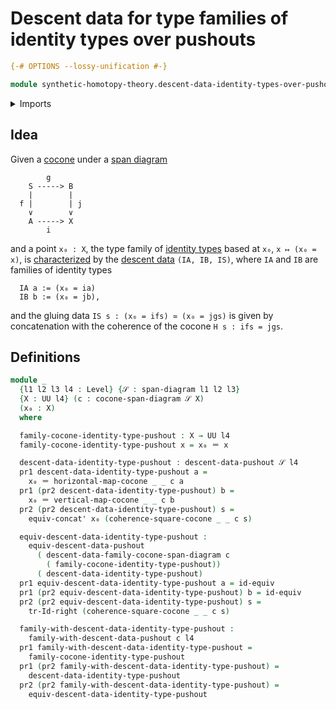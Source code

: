 # Descent data for type families of identity types over pushouts

```agda
{-# OPTIONS --lossy-unification #-}

module synthetic-homotopy-theory.descent-data-identity-types-over-pushouts where
```

<details><summary>Imports</summary>

```agda
open import foundation.dependent-pair-types
open import foundation.equivalences
open import foundation.identity-types
open import foundation.span-diagrams
open import foundation.transport-along-identifications
open import foundation.universe-levels

open import synthetic-homotopy-theory.cocones-under-spans
open import synthetic-homotopy-theory.descent-data-pushouts
open import synthetic-homotopy-theory.equivalences-descent-data-pushouts
open import synthetic-homotopy-theory.families-descent-data-pushouts
```

</details>

## Idea

Given a [cocone](synthetic-homotopy-theory.cocones-under-spans.md) under a
[span diagram](foundation.span-diagrams.md)

```text
        g
    S -----> B
    |        |
  f |        | j
    ∨        ∨
    A -----> X
        i
```

and a point `x₀ : X`, the type family of
[identity types](foundation-core.identity-types.md) based at `x₀`,
`x ↦ (x₀ = x)`, is
[characterized](synthetic-homotopy-theory.families-descent-data-pushouts.md) by
the [descent data](synthetic-homotopy-theory.descent-data-pushouts.md)
`(IA, IB, IS)`, where `IA` and `IB` are families of identity types

```text
  IA a := (x₀ = ia)
  IB b := (x₀ = jb),
```

and the gluing data `IS s : (x₀ = ifs) ≃ (x₀ = jgs)` is given by concatenation
with the coherence of the cocone `H s : ifs = jgs`.

## Definitions

```agda
module _
  {l1 l2 l3 l4 : Level} {𝒮 : span-diagram l1 l2 l3}
  {X : UU l4} (c : cocone-span-diagram 𝒮 X)
  (x₀ : X)
  where

  family-cocone-identity-type-pushout : X → UU l4
  family-cocone-identity-type-pushout x = x₀ ＝ x

  descent-data-identity-type-pushout : descent-data-pushout 𝒮 l4
  pr1 descent-data-identity-type-pushout a =
    x₀ ＝ horizontal-map-cocone _ _ c a
  pr1 (pr2 descent-data-identity-type-pushout) b =
    x₀ ＝ vertical-map-cocone _ _ c b
  pr2 (pr2 descent-data-identity-type-pushout) s =
    equiv-concat' x₀ (coherence-square-cocone _ _ c s)

  equiv-descent-data-identity-type-pushout :
    equiv-descent-data-pushout
      ( descent-data-family-cocone-span-diagram c
        ( family-cocone-identity-type-pushout))
      ( descent-data-identity-type-pushout)
  pr1 equiv-descent-data-identity-type-pushout a = id-equiv
  pr1 (pr2 equiv-descent-data-identity-type-pushout) b = id-equiv
  pr2 (pr2 equiv-descent-data-identity-type-pushout) s =
    tr-Id-right (coherence-square-cocone _ _ c s)

  family-with-descent-data-identity-type-pushout :
    family-with-descent-data-pushout c l4
  pr1 family-with-descent-data-identity-type-pushout =
    family-cocone-identity-type-pushout
  pr1 (pr2 family-with-descent-data-identity-type-pushout) =
    descent-data-identity-type-pushout
  pr2 (pr2 family-with-descent-data-identity-type-pushout) =
    equiv-descent-data-identity-type-pushout
```
